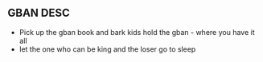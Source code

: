 ## GBAN DESC
+ Pick up the gban book and bark kids hold the gban - where you have it all
+ let the one who can be king and the loser go to sleep
